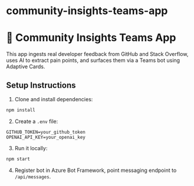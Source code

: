 # community-insights-teams-app

# 🧠 Community Insights Teams App

This app ingests real developer feedback from GitHub and Stack Overflow, uses AI to extract pain points, and surfaces them via a Teams bot using Adaptive Cards.

## Setup Instructions

1. Clone and install dependencies:
```bash
npm install
```

2. Create a `.env` file:
```
GITHUB_TOKEN=your_github_token
OPENAI_API_KEY=your_openai_key
```

3. Run it locally:
```bash
npm start
```

4. Register bot in Azure Bot Framework, point messaging endpoint to `/api/messages`.
